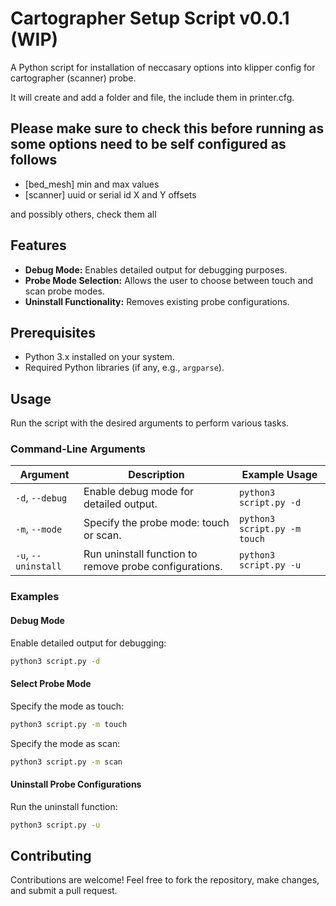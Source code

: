 
# Cartographer Setup Script v0.0.1 (WIP)

A Python script for installation of neccasary options into klipper config for cartographer (scanner) probe.

It will create and add a folder and file, the include them in printer.cfg.

## Please make sure to check this before running as some options need to be self configured as follows

- [bed_mesh]
    min and max values
- [scanner]
    uuid or serial id
    X and Y offsets

and possibly others, check them all

## Features
- **Debug Mode:** Enables detailed output for debugging purposes.
- **Probe Mode Selection:** Allows the user to choose between touch and scan probe modes.
- **Uninstall Functionality:** Removes existing probe configurations.

## Prerequisites
- Python 3.x installed on your system.
- Required Python libraries (if any, e.g., `argparse`).

## Usage
Run the script with the desired arguments to perform various tasks.

### Command-Line Arguments

| Argument        | Description                                 | Example Usage                    |
|-----------------|---------------------------------------------|-----------------------------------|
| `-d`, `--debug` | Enable debug mode for detailed output.      | `python3 script.py -d`           |
| `-m`, `--mode`  | Specify the probe mode: touch or scan.      | `python3 script.py -m touch`     |
| `-u`, `--uninstall` | Run uninstall function to remove probe configurations. | `python3 script.py -u` |

### Examples

#### Debug Mode
Enable detailed output for debugging:
```bash
python3 script.py -d
```

#### Select Probe Mode
Specify the mode as touch:
```bash
python3 script.py -m touch
```

Specify the mode as scan:
```bash
python3 script.py -m scan
```

#### Uninstall Probe Configurations
Run the uninstall function:
```bash
python3 script.py -u
```

## Contributing
Contributions are welcome! Feel free to fork the repository, make changes, and submit a pull request.

